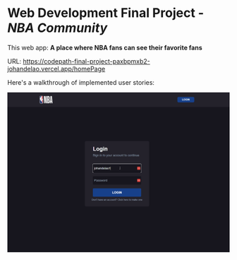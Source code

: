 # Web Development Final Project - *NBA Community*

This web app: **A place where NBA fans can see their favorite fans**

URL: https://codepath-final-project-paxbpmxb2-johandelao.vercel.app/homePage

Here's a walkthrough of implemented user stories:

<img src='https://github.com/JohanDelao/codepath-final-project/blob/main/currentProgress3.gif' title='Video Walkthrough' width='' alt='Video Walkthrough' />
